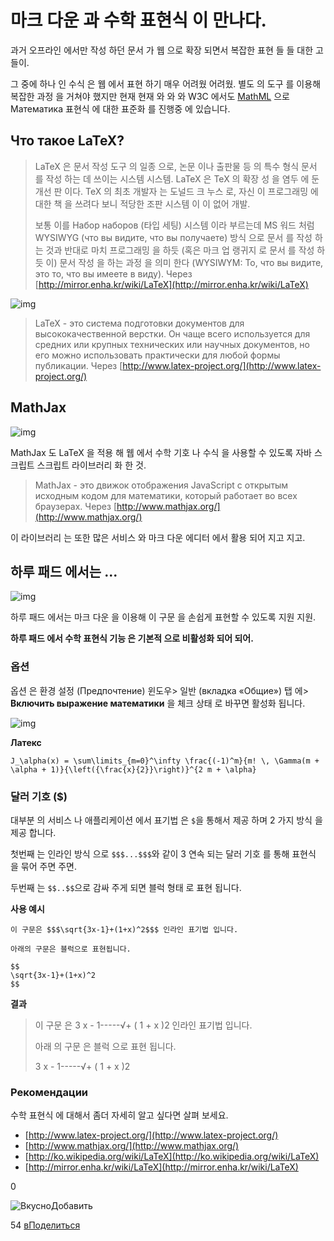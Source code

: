 # 마크 다운 과 수학 표현식 이 만나다.

과거 오프라인 에서만 작성 하던 문서 가 웹 으로 확장 되면서 복잡한 표현 들 들 대한 고 들이.

그 중에 하나 인 수식 은 웹 에서 표현 하기 매우 어려웠 어려웠. 별도 의 도구 를 이용해 복잡한 과정 을 거쳐야 했지만 현재 현재 와 와 와 W3C 에서도 [MathML](http://www.w3.org/Math/) 으로 Математика 표현식 에 대한 표준화 를 진행중 에 있습니다.

## Что такое LaTeX?

> LaTeX 은 문서 작성 도구 의 일종 으로, 논문 이나 출판물 등 의 특수 형식 문서 를 작성 하는 데 쓰이는 시스템 시스템. LaTeX 은 TeX 의 확장 성 을 염두 에 둔 개선 판 이다. TeX 의 최초 개발자 는 도널드 크 누스 로, 자신 이 프로그래밍 에 대한 책 을 쓰려다 보니 적당한 조판 시스템 이 이 없어 개발.
>
> 보통 이를 Набор наборов (타입 세팅) 시스템 이라 부르는데 MS 워드 처럼 WYSIWYG (что вы видите, что вы получаете) 방식 으로 문서 를 작성 하는 것과 반대로 마치 프로그래밍 을 하듯 (혹은 마크 업 랭귀지 로 문서 를 작성 하듯 이) 문서 작성 을 하는 과정 을 의미 한다 (WYSIWYM: То, что вы видите, это то, что вы имеете в виду). Через [http://mirror.enha.kr/wiki/LaTeX](http://mirror.enha.kr/wiki/LaTeX)

![img](http://upload.wikimedia.org/wikipedia/commons/thumb/7/78/LaTeX_diagram.svg/400px-LaTeX_diagram.svg.png)

> LaTeX - это система подготовки документов для высококачественной верстки. Он чаще всего используется для средних или крупных технических или научных документов, но его можно использовать практически для любой формы публикации. Через [http://www.latex-project.org/](http://www.latex-project.org/)

## MathJax

![img](http://www.mathjax.org/wp-content/themes/mathjax/images/logo.gif)

MathJax 도 LaTeX 을 적용 해 웹 에서 수학 기호 나 수식 을 사용할 수 있도록 자바 스크립트 스크립트 라이브러리 화 한 것.

> MathJax - это движок отображения JavaScript с открытым исходным кодом для математики, который работает во всех браузерах. Через [http://www.mathjax.org/](http://www.mathjax.org/)

이 라이브러리 는 또한 많은 서비스 와 마크 다운 에디터 에서 활용 되어 지고 지고.

## 하루 패드 에서는 ...

![img](http://pad.haroopress.com/assets/images/logo-small.png)

하루 패드 에서는 마크 다운 을 이용해 이 구문 을 손쉽게 표현할 수 있도록 지원 지원.

**하루 패드 에서 수학 표현식 기능 은 기본적 으로 비활성화 되어 되어.**

### 옵션

옵션 은 환경 설정 (Предпочтение) 윈도우> 일반 (вкладка «Общие») 탭 에> **Включить выражение математики** 을 체크 상태 로 바꾸면 활성화 됩니다.

![img](http://pad.haroopress.com/docs/ko/mathematics-expression/images/001.png)

**Латекс**

```
J_\alpha(x) = \sum\limits_{m=0}^\infty \frac{(-1)^m}{m! \, \Gamma(m + \alpha + 1)}{\left({\frac{x}{2}}\right)}^{2 m + \alpha}

```

### 달러 기호 ($)

대부분 의 서비스 나 애플리케이션 에서 표기법 은 `$`을 통해서 제공 하며 2 가지 방식 을 제공 합니다.

첫번째 는 인라인 방식 으로 `$$$...$$$`와 같이 3 연속 되는 달러 기호 를 통해 표현식 을 묶어 주면 주면.

두번째 는 `$$..$$`으로 감싸 주게 되면 블럭 형태 로 표현 됩니다.

**사용 예시**

```
이 구문은 $$$\sqrt{3x-1}+(1+x)^2$$$ 인라인 표기법 입니다.

아래의 구문은 블럭으로 표현됩니다.

$$
\sqrt{3x-1}+(1+x)^2
$$

```

**결과**

> 이 구문 은 3 x - 1-----√+ ( 1 + x )2 인라인 표기법 입니다.
>
> 아래 의 구문 은 블럭 으로 표현 됩니다.
>
> 
>
> 3 x - 1-----√+ ( 1 + x )2
>
> 

### Рекомендации

수학 표현식 에 대해서 좀더 자세히 알고 싶다면 살펴 보세요.

- [http://www.latex-project.org/](http://www.latex-project.org/)
- [http://www.mathjax.org/](http://www.mathjax.org/)
- [http://ko.wikipedia.org/wiki/LaTeX](http://ko.wikipedia.org/wiki/LaTeX)
- [http://mirror.enha.kr/wiki/LaTeX](http://mirror.enha.kr/wiki/LaTeX)

0

![Вкусно](http://www.delicious.com/static/img/delicious.small.gif)Добавить

54
[вПоделиться](javascript:void(0);)